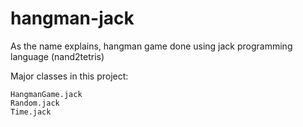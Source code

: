 # hangman-jack
As the name explains, hangman game done using jack programming language (nand2tetris)

Major classes in this project:
```
HangmanGame.jack
Random.jack
Time.jack
```